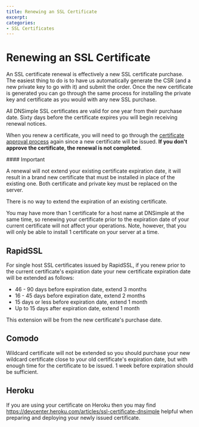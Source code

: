 ```yaml
---
title: Renewing an SSL Certificate
excerpt: 
categories:
- SSL Certificates
---
```


# Renewing an SSL Certificate

An SSL certificate renewal is effectively a new SSL certificate purchase. The easiest thing to do is to have us automatically generate the CSR (and a new private key to go with it) and submit the order. Once the new certificate is generated you can go through the same process for installing the private key and certificate as you would with any new SSL purchase.

All DNSimple SSL certificates are valid for one year from their purchase date. Sixty days before the certificate expires you will begin receiving renewal notices.

When you renew a certificate, you will need to go through the [certificate approval process](/articles/ssl-certificates-email-approval) again since a new certificate will be issued. **If you don't approve the certificate, the renewal is not completed**.

<note>
#### Important

A renewal will not extend your existing certificate expiration date, it will result in a brand new certificate that must be installed in place of the existing one. Both certificate and private key must be replaced on the server.

There is no way to extend the expiration of an existing certificate.
</note>

You may have more than 1 certificate for a host name at DNSimple at the same time, so renewing your certificate prior to the expiration date of your current certificate will not affect your operations. Note, however, that you will only be able to install 1 certificate on your server at a time.

## RapidSSL

For single host SSL certificates issued by RapidSSL, if you renew prior to the current certificate's expiration date your new certificate expiration date will be extended as follows:

* 46 - 90 days before expiration date, extend 3 months
* 16 - 45 days before expiration date, extend 2 months
* 15 days or less before expiration date, extend 1 month
* Up to 15 days after expiration date, extend 1 month

This extension will be from the new certificate's purchase date.

## Comodo

Wildcard certificate will not be extended so you should purchase your new wildcard certificate close to your old certificate's expiration date, but with enough time for the certificate to be issued. 1 week before expiration should be sufficient.

## Heroku

If you are using your certificate on Heroku then you may find https://devcenter.heroku.com/articles/ssl-certificate-dnsimple helpful when preparing and deploying your newly issued certificate.

